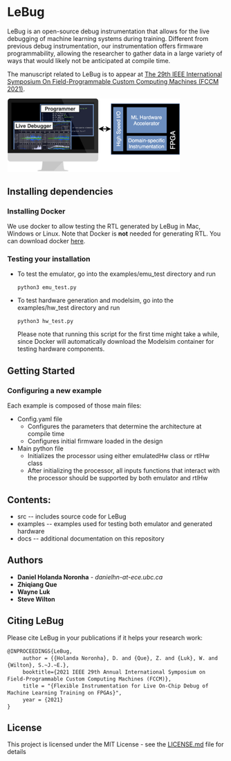 # LeBug

LeBug is an open-source debug instrumentation that allows for the live debugging of machine learning systems during training. Different from previous debug instrumentation, our instrumentation offers firmware programmability, allowing the researcher to gather data in a large variety of ways that would likely not be anticipated at compile time.

The manuscript related to LeBug is to appear at [The 29th IEEE International Symposium On Field-Programmable Custom Computing Machines (FCCM 2021)](https://www.fccm.org/).

<img src="img/overview.png" alt="drawing" width="400"/>

## Installing dependencies

### Installing Docker

We use docker to allow testing the RTL generated by LeBug in Mac, Windows or Linux. Note that Docker is **not** needed for generating RTL. You can download docker [here](https://docs.docker.com/get-docker/).

### Testing your installation

- To test the emulator, go into the examples/emu_test directory and run
    ``` 
    python3 emu_test.py
    ```
- To test hardware generation and modelsim, go into the examples/hw_test directory and run
    ``` 
    python3 hw_test.py
    ```
    
    Please note that running this script for the first time might take a while, since Docker will automatically download the Modelsim container for testing hardware components.
## Getting Started

### Configuring a new example

Each example is composed of those main files:

- Config.yaml file
  - Configures the parameters that determine the architecture at compile time
  - Configures initial firmware loaded in the design
- Main python file
  - Initializes the processor using either emulatedHw class or rtlHw class
  - After initializing the processor, all inputs functions that interact with the processor should be supported by both emulator and rtlHw

## Contents:
- src -- includes source code for LeBug
- examples -- examples used for testing both emulator and generated hardware 
- docs -- additional documentation on this repository

## Authors

* **Daniel Holanda Noronha** - *danielhn-at-ece.ubc.ca* 
* **Zhiqiang Que**
* **Wayne Luk**
* **Steve Wilton**

## Citing LeBug

Please cite LeBug in your publications if it helps your research work:

```
@INPROCEEDINGS{LeBug,
     author = {{Holanda Noronha}, D. and {Que}, Z. and {Luk}, W. and {Wilton}, S.~J.~E.},
     booktitle={2021 IEEE 29th Annual International Symposium on Field-Programmable Custom Computing Machines (FCCM)}, 
     title = "{Flexible Instrumentation for Live On-Chip Debug of Machine Learning Training on FPGAs}",
     year = {2021}
} 
```

## License

This project is licensed under the MIT License - see the [LICENSE.md](LICENSE.md) file for details